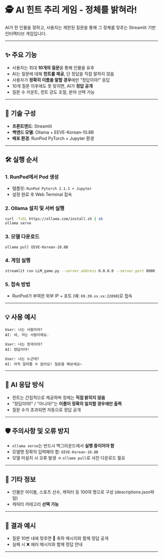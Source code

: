 # 🕵️ AI 힌트 추리 게임 - 정체를 밝혀라!

AI가 한 인물을 정하고, 사용자는 제한된 질문을 통해 그 정체를 맞추는 Streamlit 기반 인터랙티브 게임입니다.

---

## ✨ 주요 기능

- 사용자는 최대 **10개의 질문**을 통해 인물을 유추
- AI는 질문에 대해 **힌트를 제공**, 단 정답을 직접 말하지 않음
- 사용자가 **정확히 이름을 말할 경우**에만 “정답이야!” 응답
- 10개 질문 이후에도 못 맞히면, AI가 **정답 공개**
- 질문 수 카운트, 힌트 강도 조절, 분야 선택 가능

---

## 🧱 기술 구성

- **프론트엔드**: Streamlit
- **백엔드 모델**: Ollama + EEVE-Korean-10.8B
- **배포 환경**: RunPod PyTorch + Jupyter 환경

---

## 🛠️ 실행 순서

### 1. RunPod에서 Pod 생성
- 템플릿: `RunPod Pytorch 2.1.1 + Jupyter`
- 설정 완료 후 Web Terminal 접속

### 2. Ollama 설치 및 서버 실행
```bash
curl -fsSL https://ollama.com/install.sh | sh
ollama serve
```

### 3. 모델 다운로드
```bash
ollama pull EEVE-Korean-10.8B
```

### 4. 게임 실행
```bash
streamlit run LLM_game.py --server.address 0.0.0.0 --server.port 8000
```

### 5. 접속 방법
- RunPod가 부여한 외부 IP + 포트 (예: `69.30.xx.xx:22098`)로 접속

---

## 💡 사용 예시

```plaintext
User: 너는 사람이야?
AI: 네, 저는 사람이에요.

User: 너는 정국이야?
AI: 정답이야!

User: 너는 누군데?
AI: 아직 알려줄 수 없어요! 질문을 해보세요~
```

---

## 🧠 AI 응답 방식

- 힌트는 간접적으로 제공하며 정체는 **직접 밝히지 않음**
- "정답이야!" / "아니야!"는 **이름이 정확히 일치할 경우에만 출력**
- 질문 수가 초과되면 자동으로 정답 공개

---

## 🛡️ 주의사항 및 오류 방지

- `ollama serve`는 반드시 백그라운드에서 **실행 중이어야 함**
- 모델명 정확히 입력해야 함: `EEVE-Korean-10.8B`
- 모델 미설치 시 오류 발생 → `ollama pull`로 사전 다운로드 필요

---

## 📎 기타 정보

- 인물은 아이돌, 스포츠 선수, 캐릭터 등 100여 명으로 구성 (descriptions.json파일)
- 캐릭터 카테고리 **선택 가능**

---

## 🎉 결과 예시

- 질문 10번 내에 맞추면 🎊 축하 메시지와 함께 정답 공개
- 실패 시 ❌ 에러 메시지와 함께 정답 안내

---

